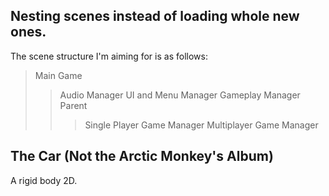 ## Nesting scenes instead of loading whole new ones.
The scene structure I'm aiming for is as follows:

> Main Game
> > Audio Manager
> > UI and Menu Manager
> > Gameplay Manager Parent
> > > Single Player Game Manager
> > > Multiplayer Game Manager

## The Car (Not the Arctic Monkey's Album)
A rigid body 2D.